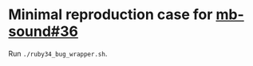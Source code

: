 # Minimal reproduction case for [mb-sound#36](https://github.com/mike-bourgeous/mb-sound/issues/36)

Run `./ruby34_bug_wrapper.sh`.
